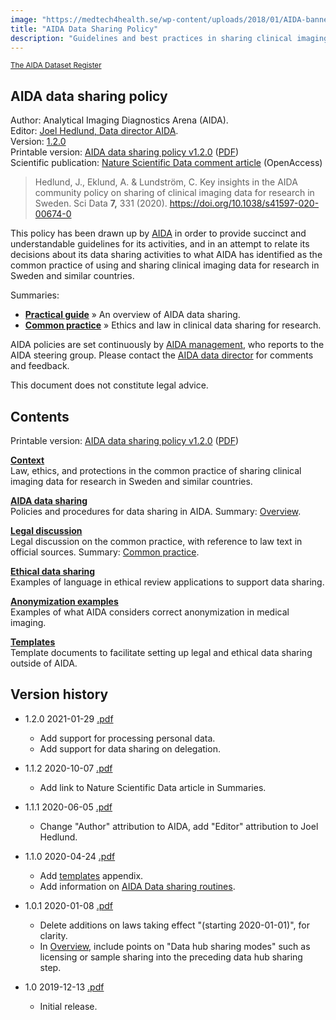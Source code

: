 ```yaml
---
image: "https://medtech4health.se/wp-content/uploads/2018/01/AIDA-banner-smal.jpg"
title: "AIDA Data Sharing Policy"
description: "Guidelines and best practices in sharing clinical imaging data for research."
---
```


<span style="font-size: smaller;">[The AIDA Dataset Register](/)</span>

## AIDA data sharing policy
Author: Analytical Imaging Diagnostics Arena (AIDA).  
Editor: [Joel Hedlund, Data director AIDA](mailto:joel.hedlund@liu.se).  
Version: [1.2.0](#version-history)  
Printable version: [AIDA data sharing policy v1.2.0](https://docs.google.com/document/d/17MZJkNnopiRoEx4eYsi_rn-YPZH1AJbz0IxRRvcbWBk/edit#) ([PDF](AIDA-data-sharing-policy-v1.2.0.pdf))  
Scientific publication: [Nature Scientific Data comment article](https://www.nature.com/articles/s41597-020-00674-0) (OpenAccess)  
> Hedlund, J., Eklund, A. & Lundström, C. Key insights in the AIDA community policy on sharing of clinical imaging data for research in Sweden. Sci Data **7,** 331 (2020). https://doi.org/10.1038/s41597-020-00674-0

This policy has been drawn up by [AIDA](https://medtech4health.se/aida/) in order to provide succinct and understandable guidelines for its activities, and in an attempt to relate its decisions about its data sharing activities to what AIDA has identified as the common practice of using and sharing clinical imaging data for research in Sweden and similar countries.

Summaries:

* **[Practical guide](overview/)** &raquo; An overview of AIDA data sharing.
* **[Common practice](context/#common-practice-in-the-use-of-clinical-imaging-data-for-research)** &raquo; Ethics and law in clinical data sharing for research.

AIDA policies are set continuously by [AIDA management](https://medtech4health.se/aida/organisation/), who reports to the AIDA steering group. Please contact the [AIDA data director](mailto:aida-data-director@medtech4health.se) for comments and feedback.

This document does not constitute legal advice.

## Contents

Printable version: [AIDA data sharing policy v1.2.0](https://docs.google.com/document/d/17MZJkNnopiRoEx4eYsi_rn-YPZH1AJbz0IxRRvcbWBk/edit#) ([PDF](AIDA-data-sharing-policy-v1.2.0.pdf))

**[Context](context/)**  
Law, ethics, and protections in the common practice of sharing clinical imaging data for research in Sweden and similar countries.

**[AIDA data sharing](policy/)**  
Policies and procedures for data sharing in AIDA. Summary: [Overview](overview/).

**[Legal discussion](legal/)**  
Legal discussion on the common practice, with reference to law text in official sources. Summary: [Common practice](context/#common-practice).

**[Ethical data sharing](ethics/)**  
Examples of language in ethical review applications to support data sharing.

**[Anonymization examples](anonymization/)**  
Examples of what AIDA considers correct anonymization in medical imaging.

**[Templates](templates/)**  
Template documents to facilitate setting up legal and ethical data sharing outside of AIDA.

## Version history

* 1.2.0 2021-01-29 [.pdf](AIDA-data-sharing-policy-v1.2.0.pdf)
  * Add support for processing personal data.
  * Add support for data sharing on delegation.

* 1.1.2 2020-10-07 [.pdf](AIDA-data-sharing-policy-v1.1.2.pdf)
  * Add link to Nature Scientific Data article in Summaries.

* 1.1.1 2020-06-05 [.pdf](AIDA-data-sharing-policy-v1.1.1.pdf)
  * Change "Author" attribution to AIDA, add "Editor" attribution to Joel Hedlund.

* 1.1.0 2020-04-24 [.pdf](AIDA-data-sharing-policy-v1.1.0.pdf)
  * Add [templates](templates/) appendix.
  * Add information on [AIDA Data sharing routines](https://docs.google.com/document/d/1FOb9YD_w_8SabCAbfWXHuKwAwhPyFBPKlVWuOTTwBF0/edit#).

* 1.0.1 2020-01-08 [.pdf](AIDA-data-sharing-policy-v1.0.1.pdf)
  * Delete additions on laws taking effect "(starting 2020-01-01)", for clarity.
  * In [Overview](overview/), include points on "Data hub sharing modes" such as licensing or sample sharing into the preceding data hub sharing step.

* 1.0 2019-12-13 [.pdf](AIDA-data-sharing-policy-v1.0.pdf)
  * Initial release.
